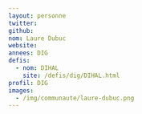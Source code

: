 ```yaml
---
layout: personne
twitter: 
github: 
nom: Laure Dubuc
website: 
annees: DIG
defis: 
  - nom: DIHAL
    site: /defis/dig/DIHAL.html
profil: DIG
images:
  - /img/communaute/laure-dubuc.png
---
```

